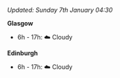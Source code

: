 *Updated: Sunday 7th January 04:30*

**Glasgow**

* 6h - 17h: :cloud: Cloudy

**Edinburgh**

* 6h - 17h: :cloud: Cloudy
